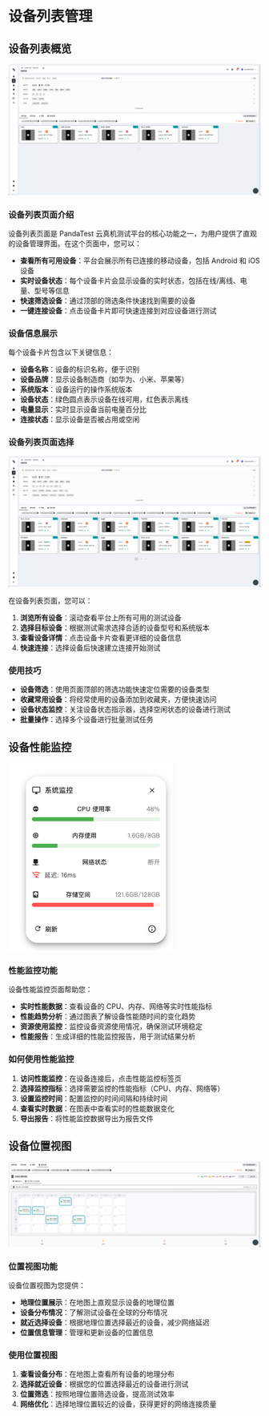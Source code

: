 # 设备列表管理

## 设备列表概览

![设备列表概览](../../assets/images/features/device-list-overview.jpg)

### 设备列表页面介绍

设备列表页面是 PandaTest 云真机测试平台的核心功能之一，为用户提供了直观的设备管理界面。在这个页面中，您可以：

- **查看所有可用设备**：平台会展示所有已连接的移动设备，包括 Android 和 iOS 设备
- **实时设备状态**：每个设备卡片会显示设备的实时状态，包括在线/离线、电量、型号等信息
- **快速筛选设备**：通过顶部的筛选条件快速找到需要的设备
- **一键连接设备**：点击设备卡片即可快速连接到对应设备进行测试

### 设备信息展示

每个设备卡片包含以下关键信息：

- **设备名称**：设备的标识名称，便于识别
- **设备品牌**：显示设备制造商（如华为、小米、苹果等）
- **系统版本**：设备运行的操作系统版本
- **设备状态**：绿色圆点表示设备在线可用，红色表示离线
- **电量显示**：实时显示设备当前电量百分比
- **连接状态**：显示设备是否被占用或空闲

### 设备列表页面选择

![设备列表页面选择](../../assets/images/features/device-list-page-selection.jpg)

在设备列表页面，您可以：

1. **浏览所有设备**：滚动查看平台上所有可用的测试设备
2. **选择目标设备**：根据测试需求选择合适的设备型号和系统版本
3. **查看设备详情**：点击设备卡片查看更详细的设备信息
4. **快速连接**：选择设备后快速建立连接开始测试

### 使用技巧

- **设备筛选**：使用页面顶部的筛选功能快速定位需要的设备类型
- **收藏常用设备**：将经常使用的设备添加到收藏夹，方便快速访问
- **设备状态监控**：关注设备状态指示器，选择空闲状态的设备进行测试
- **批量操作**：选择多个设备进行批量测试任务

## 设备性能监控

![设备性能监控](../../assets/images/features/device-performance-monitoring.jpg)

### 性能监控功能

设备性能监控页面帮助您：

- **实时性能数据**：查看设备的 CPU、内存、网络等实时性能指标
- **性能趋势分析**：通过图表了解设备性能随时间的变化趋势
- **资源使用监控**：监控设备资源使用情况，确保测试环境稳定
- **性能报告**：生成详细的性能监控报告，用于测试结果分析

### 如何使用性能监控

1. **访问性能监控**：在设备连接后，点击性能监控标签页
2. **选择监控指标**：选择需要监控的性能指标（CPU、内存、网络等）
3. **设置监控时间**：配置监控的时间间隔和持续时间
4. **查看实时数据**：在图表中查看实时的性能数据变化
5. **导出报告**：将性能监控数据导出为报告文件

## 设备位置视图

![设备位置视图](../../assets/images/features/device-location-view.jpg)

### 位置视图功能

设备位置视图为您提供：

- **地理位置展示**：在地图上直观显示设备的地理位置
- **设备分布情况**：了解测试设备在全球的分布情况
- **就近选择设备**：根据地理位置选择最近的设备，减少网络延迟
- **位置信息管理**：管理和更新设备的位置信息

### 使用位置视图

1. **查看设备分布**：在地图上查看所有设备的地理分布
2. **选择就近设备**：根据您的位置选择最近的设备进行测试
3. **位置筛选**：按照地理位置筛选设备，提高测试效率
4. **网络优化**：选择地理位置较近的设备，获得更好的网络连接质量 